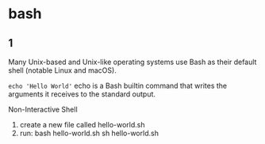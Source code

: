 # bash

## 1

Many Unix-based and Unix-like operating systems use Bash as their default shell (notable Linux and macOS).

`echo 'Hello World'`
echo is a Bash builtin command that writes the arguments it receives to the standard output.

Non-Interactive Shell

1. create a new file called hello-world.sh
2. run:
   bash hello-world.sh
   sh hello-world.sh
